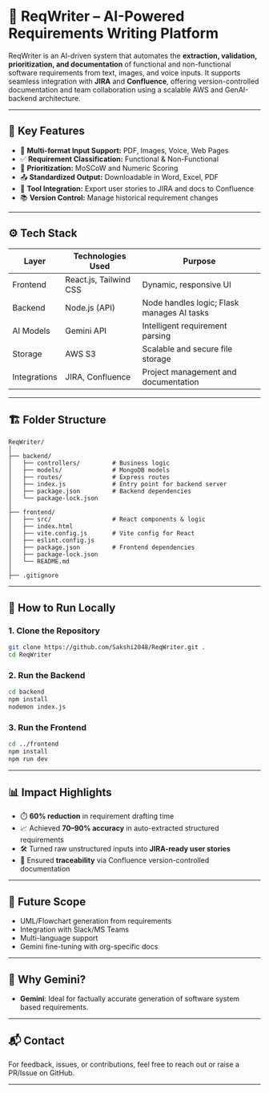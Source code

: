 
# 🧠 ReqWriter – AI-Powered Requirements Writing Platform

ReqWriter is an AI-driven system that automates the **extraction, validation, prioritization, and documentation** of functional and non-functional software requirements from text, images, and voice inputs. It supports seamless integration with **JIRA** and **Confluence**, offering version-controlled documentation and team collaboration using a scalable AWS and GenAI-backend architecture.

---

## 📌 Key Features

- 📄 **Multi-format Input Support:** PDF, Images, Voice, Web Pages  
- ✅ **Requirement Classification:** Functional & Non-Functional  
- 🚦 **Prioritization:** MoSCoW and Numeric Scoring  
- 📤 **Standardized Output:** Downloadable in Word, Excel, PDF  
- 🔁 **Tool Integration:** Export user stories to JIRA and docs to Confluence  
- 📚 **Version Control:** Manage historical requirement changes  


---

## ⚙️ Tech Stack

| Layer        | Technologies Used                                          | Purpose                                    |
|--------------|------------------------------------------------------------|--------------------------------------------|
| Frontend     | React.js, Tailwind CSS                                     | Dynamic, responsive UI                     |
| Backend      | Node.js (API)                                              | Node handles logic; Flask manages AI tasks |
| AI Models    | Gemini API                 | Intelligent requirement parsing            |
| Storage      | AWS S3                                                     | Scalable and secure file storage           |
| Integrations | JIRA, Confluence                                           | Project management and documentation       |



---

## 🏗️ Folder Structure

```
ReqWriter/
│
├── backend/
│   ├── controllers/         # Business logic
│   ├── models/              # MongoDB models
│   ├── routes/              # Express routes
│   ├── index.js             # Entry point for backend server
│   ├── package.json         # Backend dependencies
│   └── package-lock.json
│
├── frontend/
│   ├── src/                 # React components & logic
│   ├── index.html
│   ├── vite.config.js       # Vite config for React
│   ├── eslint.config.js     
│   ├── package.json         # Frontend dependencies
│   ├── package-lock.json
│   └── README.md
│
├── .gitignore              
```

---

## 🚀 How to Run Locally

### 1. Clone the Repository
```bash
git clone https://github.com/Sakshi2048/ReqWriter.git .
cd ReqWriter
```

### 2. Run the Backend
```bash
cd backend
npm install
nodemon index.js
```

### 3. Run the Frontend
```bash
cd ../frontend
npm install
npm run dev
```

---

## 📊 Impact Highlights

- ⏱️ **60% reduction** in requirement drafting time  
- 📈 Achieved **70–90% accuracy** in auto-extracted structured requirements  
- 🛠️ Turned raw unstructured inputs into **JIRA-ready user stories**  
- 📘 Ensured **traceability** via Confluence version-controlled documentation  

---

## 🔮 Future Scope

- UML/Flowchart generation from requirements  
- Integration with Slack/MS Teams  
- Multi-language support  
- Gemini fine-tuning with org-specific docs  

---

## 🤖 Why Gemini?

- **Gemini**: Ideal for factually accurate generation of software system based requirements. 

---
## 📬 Contact

For feedback, issues, or contributions, feel free to reach out or raise a PR/Issue on GitHub.

---
